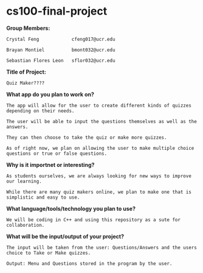 # cs100-final-project

**Group Members:**
```
Crystal Feng            cfeng017@ucr.edu

Brayan Montiel          bmont032@ucr.edu

Sebastian Flores Leon   sflor032@ucr.edu
```

**Title of Project:** 

```
Quiz Maker????
```

**What app do you plan to work on?**

```
The app will allow for the user to create different kinds of quizzes depending on their needs.

The user will be able to input the questions themselves as well as the answers.

They can then choose to take the quiz or make more quizzes.

As of right now, we plan on allowing the user to make multiple choice questions or true or false questions.
```

**Why is it importnet or interesting?**

```
As students ourselves, we are always looking for new ways to improve our learning. 

While there are many quiz makers online, we plan to make one that is simplistic and easy to use. 
```

**What language/tools/technology you plan to use?**

```
We will be coding in C++ and using this repository as a sute for collaboration.
```

**What will be the input/output of your project?**

```
The input will be taken from the user: Questions/Answers and the users choice to Take or Make quizzes. 

Output: Menu and Questions stored in the program by the user.
```
